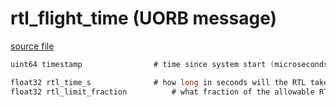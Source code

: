 # rtl_flight_time (UORB message)



[source file](https://github.com/PX4/PX4-Autopilot/blob/main/msg/rtl_flight_time.msg)

```c
uint64 timestamp				# time since system start (microseconds)

float32 rtl_time_s				# how long in seconds will the RTL take
float32 rtl_limit_fraction			# what fraction of the allowable RTL time would be taken

```
